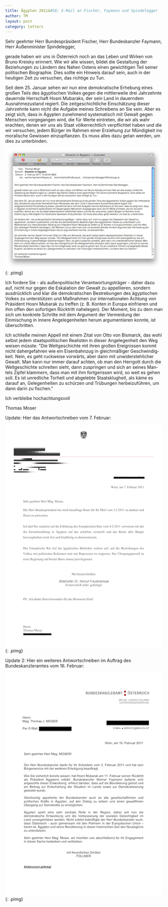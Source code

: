 ```yaml
---
title: Ägypten 2011&#58; E-Mail an Fischer, Faymann und Spindelegger
author: TM
layout: post
category: letters
---
```


Sehr geehrter Herr Bundespräsident Fischer, Herr Bundeskanzler Faymann, Herr Außenminister Spindelegger,

gerade haben wir uns in Österreich noch an das Leben und Wirken von Bruno Kreisky erinnert. Wie wir alle wissen, bildet die Gestaltung der Beziehungen zu Ländern des Nahen Ostens einen gewichtigen Teil seiner politischen Biographie. Dies sollte ein Hinweis darauf sein, auch in der heutigen Zeit zu versuchen, das richtige zu Tun.

Seit dem 25. Januar sehen wir nun eine demokratische Erhebung eines großen Teils des ägyptischen Volkes gegen die mittlerweile drei Jahrzehnte dauernde Herrschaft Hosni Mubaraks, der sein Land in dauerndem Ausnahmezustand regiert. Die zeitgeschichtliche Einschätzung dieser Jahrzehnte kann nicht die Aufgabe meines Schreibens an Sie sein. Aber es zeigt sich, dass in Ägypten zunehmend systematisch mit Gewalt gegen Menschen vorgegangen wird, die für Werte eintreten, die wir als wahr erachten, denen wir uns als Staat völkerrechtlich verpflichtet haben und die wir versuchen, jedem Bürger im Rahmen einer Erziehung zur Mündigkeit ins moralische Gewissen einzupflanzen. Es muss alles dazu getan werden, um dies zu unterbinden.

![](/assets/egypt-letter.png){: .pimg}

Ich fordere Sie - als außenpolitische Verantwortungsträger - daher dazu auf, nicht nur gegen die Eskalation der Gewalt zu appellieren, sondern ausdrücklich und klar die demokratischen Bestrebungen des ägyptischen Volkes zu unterstützen und Maßnahmen zur internationalen Ächtung von Präsident Hosni Mubarak zu treffen (z. B. Konten in Europa einfrieren und ihm offen den sofortigen Rücktritt nahelegen). Der Moment, bis zu dem man sich um konkrete Schritte mit dem Argument der Vermeidung der Einmischung in innere Angelegenheiten herum argumentieren konnte, ist überschritten.

Ich schließe meinen Appell mit einem Zitat von Otto von Bismarck, das wohl selbst jedem staatspolitischen Realisten in dieser Angelegenheit den Weg weisen müsste: "Die Welt­ge­schichte mit ihren großen Ereig­nis­sen kommt nicht daher­ge­fah­ren wie ein Eisen­bahn­zug in gleich­mä­ßi­ger Geschwin­dig­keit. Nein, es geht ruck­weise vor­wärts, aber dann mit unwi­der­steh­li­cher Gewalt. Man kann nur immer darauf achten, ob man den Herr­gott durch die Welt­ge­schichte schrei­ten sieht, dann zusprin­gen und sich an seines Man­tels Zipfel klam­mern, dass man mit ihm fort­ge­ris­sen wird, so weit es gehen soll. Es ist unred­li­che Tor­heit und abge­lebte Staats­klug­heit, als käme es darauf an, Gele­gen­hei­ten zu schür­zen und Trü­bun­gen her­bei­zu­füh­ren, um dann darin zu fischen."

Ich verbleibe hochachtungsvoll

Thomas Moser

Update: Hier das Antwortschreiben vom 7. Februar:

![](/assets/egypt-letter-answer.png){: .pimg}

Update 2: Hier ein weiteres Antwortschreiben im Auftrag des Bundeskanzleramtes vom 16. Februar:

![](/assets/egypt-letter-answer-2.png){: .pimg}